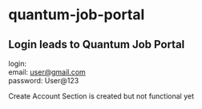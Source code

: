 # quantum-job-portal

## Login leads to Quantum Job Portal
login: <br>
email: user@gmail.com <br>
password: User@123


Create Account Section is created but not functional yet
